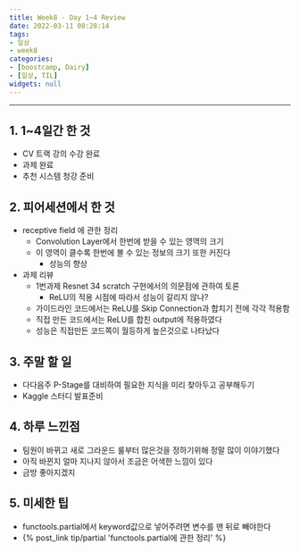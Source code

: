 ```yaml
---
title: Week8 - Day 1~4 Review
date: 2022-03-11 00:28:14
tags:
- 일상
- week8
categories:
- [boostcamp, Dairy]
- [일상, TIL]
widgets: null
---
```

***
## 1. 1~4일간 한 것
* CV 트랙 강의 수강 완료
* 과제 완료
* 추천 시스템 청강 준비

## 2. 피어세션에서 한 것
* receptive field 에 관한 정리
  * Convolution Layer에서 한번에 받을 수 있는 영역의 크기
  * 이 영역이 클수록 한번에 볼 수 있는 정보의 크기 또한 커진다
    * 성능의 향상
* 과제 리뷰
  * 1번과제 Resnet 34 scratch 구현에서의 의문점에 관하여 토론
    * ReLU의 적용 시점에 따라서 성능이 갈리지 않나?
  * 가이드라인 코드에서는 ReLU를 Skip Connection과 합치기 전에 각각 적용함
  * 직접 만든 코드에서는 ReLU를 합친 output에 적용하였다
  * 성능은 직접만든 코드쪽이 월등하게 높은것으로 나타났다

## 3. 주말 할 일
* 다다음주 P-Stage를 대비하여 필요한 지식을 미리 찾아두고 공부해두기
* Kaggle 스터디 발표준비 

## 4. 하루 느낀점
* 팀원이 바뀌고 새로 그라운드 룰부터 많은것을 정하기위해 정말 많이 이야기했다
* 아직 바뀐지 얼마 지나지 않아서 조금은 어색한 느낌이 있다
* 금방 좋아지겠지

## 5. 미세한 팁
* functools.partial에서 keyword값으로 넣어주려면 변수를 맨 뒤로 빼야한다
* {% post_link tip/partial 'functools.partial에 관한 정리' %}